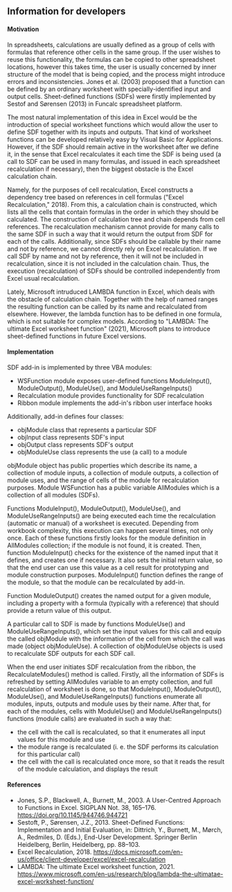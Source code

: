 ## Information for developers

#### Motivation

In spreadsheets, calculations are usually defined as a group of cells with formulas that reference other cells in the same group. If the user wishes to reuse this functionality, the formulas can be copied to other spreadsheet locations, however this takes time, the user is usually concerned by inner structure of the model that is being copied, and the process might introduce errors and inconsistencies. Jones et al. (2003) proposed that a function can be defined by an ordinary worksheet with specially-identified input and output cells. Sheet-defined functions (SDFs) were firstly implemented by Sestof and Sørensen (2013) in Funcalc spreadsheet platform. 

The most natural implementation of this idea in Excel would be the introduction of special worksheet functions which would allow the user to define SDF together with its inputs and outputs. That kind of worksheet functions can be developed relatively easy by Visual Basic for Applications. However, if the SDF should remain active in the worksheet after we define it, in the sense that Excel recalculates it each time the SDF is being used (a call to SDF can be used in many formulas, and issued in each spreadsheet recalculation if necessary), then the biggest obstacle is the Excel calculation chain. 

Namely, for the purposes of cell recalculation, Excel constructs a dependency tree based on references in cell formulas ("Excel Recalculation," 2018). From this, a calculation chain is constructed, which lists all the cells that contain formulas in the order in which they should be calculated. The construction of calculation tree and chain depends from cell references. The recalculation mechanism cannot provide for many calls to the same SDF in such a way that it would return the output from SDF for each of the calls. Additionally, since SDFs should be callable by their name and not by reference, we cannot directly rely on Excel recalculation. If we call SDF by name and not by reference, then it will not be included in recalculation, since it is not included in the calculation chain. Thus, the execution (recalculation) of SDFs should be controlled independently from Excel usual recalculation.

Lately, Microsoft intruduced LAMBDA function in Excel, which deals with the obstacle of calculation chain. Together with the help of named ranges the resulting function can be called by its name and recalculated from elsewhere. However, the lambda function has to be defined in one formula, which is not suitable for complex models. According to "LAMBDA: The ultimate Excel worksheet function" (2021), Microsoft plans to introduce sheet-defined functions in future Excel versions.

#### Implementation

SDF add-in is implemented by three VBA modules:
* WSFunction module exposes user-defined functions ModuleInput(), ModuleOutput(), ModuleUse(), and ModuleUseRangeInputs()
* Recalculation module provides functionality for SDF recalculation
* Ribbon module implements the add-in's ribbon user interface hooks

Additionally, add-in defines four classes:
* objModule class that represents a particular SDF
* objInput class represents SDF's input
* objOutput class represents SDF's output
* objModuleUse class represents the use (a call) to a module

objModule object has public properties which describe its name, a collection of module inputs, a collection of module outputs, a collection of module uses, and the range of cells of the module for recalculation purposes. Module WSFunction has a public variable AllModules which is a collection of all modules (SDFs).

Functions ModuleInput(), ModuleOutput(), ModuleUse(), and ModuleUseRangeInputs() are being executed each time the recalculation (automatic or manual) of a worksheet is executed. Depending from workbook complexity, this execution can happen several times, not only once. Each of these functions firstly looks for the module definition in AllModules collection; if the module is not found, it is created. Then, function ModuleInput() checks for the existence of the named input that it defines, and creates one if necessary. It also sets the initial return value, so that the end user can use this value as a cell result for prototyping and module construction purposes. ModuleInput() function defines the range of the module, so that the module can be recalculated by add-in.

Function ModuleOutput() creates the named output for a given module, including a property with a formula (typically with a reference) that should provide a return value of this output. 

A particular call to SDF is made by functions ModuleUse() and ModuleUseRangeInputs(), which set the input values for this call and equip the called objModule with the information of the cell from which the call was made (object objModuleUse). A collection of objModuleUse objects is used to recalculate SDF outputs for each SDF call.

When the end user initiates SDF recalculation from the ribbon, the RecalculateModules() method is called. Firstly, all the information of SDFs is refreshed by setting AllModules variable to an empty collection, and full recalculation of worksheet is done, so that ModuleInput(), ModuleOutput(), ModuleUse(), and ModuleUseRangeInputs() functions enumerate all modules, inputs, outputs and module uses by their name. After that, for each of the modules, cells with ModuleUse() and ModuleUseRangeInputs() functions (module calls) are evaluated in such a way that:
* the cell with the call is recalculated, so that it enumerates all input values for this module and use
* the module range is recalculated (i. e. the SDF performs its calculation for this particular call)
* the cell with the call is recalculated once more, so that it reads the result of the module calculation, and displays the result


#### References

* Jones, S.P., Blackwell, A., Burnett, M., 2003. A User-Centred Approach to Functions in Excel. SIGPLAN Not. 38, 165–176. https://doi.org/10.1145/944746.944721
* Sestoft, P., Sørensen, J.Z., 2013. Sheet-Defined Functions: Implementation and Initial Evaluation, in: Dittrich, Y., Burnett, M., Mørch, A., Redmiles, D. (Eds.), End-User Development. Springer Berlin Heidelberg, Berlin, Heidelberg, pp. 88–103.
* Excel Recalculation, 2018. https://docs.microsoft.com/en-us/office/client-developer/excel/excel-recalculation
* LAMBDA: The ultimate Excel worksheet function, 2021. https://www.microsoft.com/en-us/research/blog/lambda-the-ultimatae-excel-worksheet-function/
